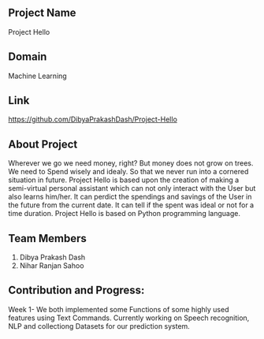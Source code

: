 ## Project Name

Project Hello

## Domain

Machine Learning
## Link

https://github.com/DibyaPrakashDash/Project-Hello

## About Project

Wherever we go we need money, right? But money does not grow on trees. We need to Spend wisely and idealy. So that we never run into a cornered situation in future. Project Hello is based upon the creation of making a semi-virtual personal assistant which can not only interact with the User but also learns him/her. It can perdict the spendings and savings of the User in the future from the current date. It can tell if the spent was ideal or not for a time duration. Project Hello is based on Python programming language. 

## Team Members

 1. Dibya Prakash Dash
 2. Nihar Ranjan Sahoo
## Contribution and Progress:
Week 1- We both implemented some Functions of some highly used features using Text Commands. Currently working on Speech recognition, NLP and collectiong Datasets for our prediction system.
